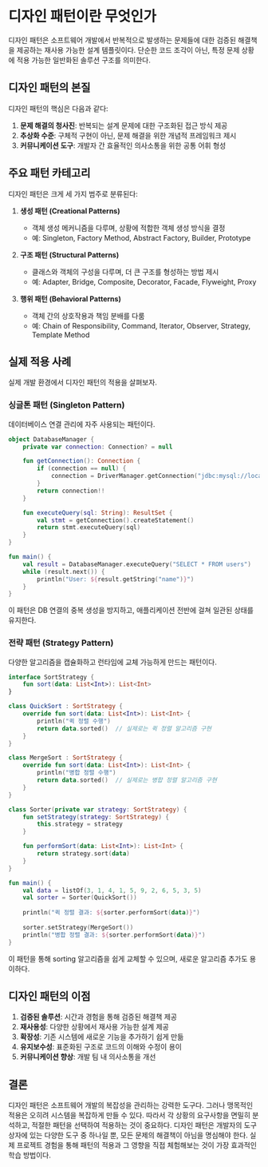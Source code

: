 # 디자인 패턴이란 무엇인가

디자인 패턴은 소프트웨어 개발에서 반복적으로 발생하는 문제들에 대한 검증된 해결책을 제공하는 재사용 가능한 설계 템플릿이다. 단순한 코드 조각이 아닌, 특정 문제 상황에 적용 가능한 일반화된 솔루션 구조를 의미한다.

## 디자인 패턴의 본질

디자인 패턴의 핵심은 다음과 같다:

1. **문제 해결의 청사진**: 반복되는 설계 문제에 대한 구조화된 접근 방식 제공
2. **추상화 수준**: 구체적 구현이 아닌, 문제 해결을 위한 개념적 프레임워크 제시
3. **커뮤니케이션 도구**: 개발자 간 효율적인 의사소통을 위한 공통 어휘 형성

## 주요 패턴 카테고리

디자인 패턴은 크게 세 가지 범주로 분류된다:

1. **생성 패턴 (Creational Patterns)**
   - 객체 생성 메커니즘을 다루며, 상황에 적합한 객체 생성 방식을 결정
   - 예: Singleton, Factory Method, Abstract Factory, Builder, Prototype

2. **구조 패턴 (Structural Patterns)**
   - 클래스와 객체의 구성을 다루며, 더 큰 구조를 형성하는 방법 제시
   - 예: Adapter, Bridge, Composite, Decorator, Facade, Flyweight, Proxy

3. **행위 패턴 (Behavioral Patterns)**
   - 객체 간의 상호작용과 책임 분배를 다룸
   - 예: Chain of Responsibility, Command, Iterator, Observer, Strategy, Template Method

## 실제 적용 사례

실제 개발 환경에서 디자인 패턴의 적용을 살펴보자.

### 싱글톤 패턴 (Singleton Pattern)

데이터베이스 연결 관리에 자주 사용되는 패턴이다.

```kotlin
object DatabaseManager {
    private var connection: Connection? = null

    fun getConnection(): Connection {
        if (connection == null) {
            connection = DriverManager.getConnection("jdbc:mysql://localhost:3306/mydb", "user", "password")
        }
        return connection!!
    }

    fun executeQuery(sql: String): ResultSet {
        val stmt = getConnection().createStatement()
        return stmt.executeQuery(sql)
    }
}

fun main() {
    val result = DatabaseManager.executeQuery("SELECT * FROM users")
    while (result.next()) {
        println("User: ${result.getString("name")}")
    }
}
```

이 패턴은 DB 연결의 중복 생성을 방지하고, 애플리케이션 전반에 걸쳐 일관된 상태를 유지한다.

### 전략 패턴 (Strategy Pattern)

다양한 알고리즘을 캡슐화하고 런타임에 교체 가능하게 만드는 패턴이다.

```kotlin
interface SortStrategy {
    fun sort(data: List<Int>): List<Int>
}

class QuickSort : SortStrategy {
    override fun sort(data: List<Int>): List<Int> {
        println("퀵 정렬 수행")
        return data.sorted()  // 실제로는 퀵 정렬 알고리즘 구현
    }
}

class MergeSort : SortStrategy {
    override fun sort(data: List<Int>): List<Int> {
        println("병합 정렬 수행")
        return data.sorted()  // 실제로는 병합 정렬 알고리즘 구현
    }
}

class Sorter(private var strategy: SortStrategy) {
    fun setStrategy(strategy: SortStrategy) {
        this.strategy = strategy
    }

    fun performSort(data: List<Int>): List<Int> {
        return strategy.sort(data)
    }
}

fun main() {
    val data = listOf(3, 1, 4, 1, 5, 9, 2, 6, 5, 3, 5)
    val sorter = Sorter(QuickSort())
    
    println("퀵 정렬 결과: ${sorter.performSort(data)}")
    
    sorter.setStrategy(MergeSort())
    println("병합 정렬 결과: ${sorter.performSort(data)}")
}
```

이 패턴을 통해 sorting 알고리즘을 쉽게 교체할 수 있으며, 새로운 알고리즘 추가도 용이하다.

## 디자인 패턴의 이점

1. **검증된 솔루션**: 시간과 경험을 통해 검증된 해결책 제공
2. **재사용성**: 다양한 상황에서 재사용 가능한 설계 제공
3. **확장성**: 기존 시스템에 새로운 기능을 추가하기 쉽게 만듦
4. **유지보수성**: 표준화된 구조로 코드의 이해와 수정이 용이
5. **커뮤니케이션 향상**: 개발 팀 내 의사소통을 개선

## 결론

디자인 패턴은 소프트웨어 개발의 복잡성을 관리하는 강력한 도구다. 그러나 맹목적인 적용은 오히려 시스템을 복잡하게 만들 수 있다. 따라서 각 상황의 요구사항을 면밀히 분석하고, 적절한 패턴을 선택하여 적용하는 것이 중요하다. 디자인 패턴은 개발자의 도구 상자에 있는 다양한 도구 중 하나일 뿐, 모든 문제의 해결책이 아님을 명심해야 한다. 실제 프로젝트 경험을 통해 패턴의 적용과 그 영향을 직접 체험해보는 것이 가장 효과적인 학습 방법이다.
